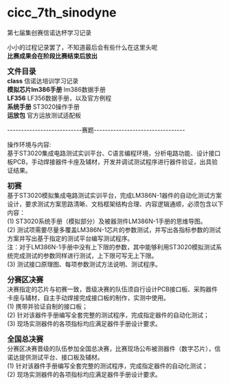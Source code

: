 # cicc_7th_sinodyne
第七届集创赛信诺达杯学习记录

小小的过程记录罢了，不知道最后会有些什么在这里头呢  
**比赛成果会在阶段比赛结束后放出**  

<big>**文件目录**</big>  
**class**  信诺达培训学习记录  
**模拟芯片lm386手册**  lm386数据手册  
**LF356**  LF356数据手册，以及官方例程  
**系统手册**  ST3020操作手册  
**运放包**  官方运放测试适配板  

---------------------------赛题---------------------------------

操作环境与内容:  
基于ST3020集成电路测试实训平台、C语言编程环境，分析电路功能、设计接口板PCB，手动焊接器件卡座及辅材，开发并调试测试程序进行器件验证，出具验证结果。  

<big>**初赛**</big>  
基于ST3020模拟集成电路测试实训平台，完成LM386N-1器件的自动化测试方案设计，要求测试方案思路清晰、文档框架结构合理、内容逻辑通顺，必须包含以下内容：   
(1) ST3020系统手册（模拟部分）及被器测件LM386N-1手册的思维导图。  
(2) 测试项需要尽量多覆盖LM386N-1芯片的参数测试，并写出各指标参数的测试方案并写出基于指定的测试平台编写测试程序。  
       注：对于LM386N-1手册中没有上下限的参数，其中能够利用ST3020模拟测试系统完成测试的参数同样进行测试，上下限可写无上下限。  
(3) 测试接口原理图、每项参数测试方法说明、测试程序。  

<big>**分赛区决赛**</big>   
决赛指定的芯片与初赛一致，晋级决赛的队伍须自行设计PCB接口板、采购器件卡座与辅材，自主手动焊接完成接口板的制作，实测中使用。  
(1) 携带并验证自制的接口板；  
(2) 针对该器件手册编写全套完整的测试程序，完成指定器件的自动化测试；  
(3) 现场实测器件的各项指标均应满足器件手册设计要求。  
 
<big>**全国总决赛**</big>   
分赛区决赛晋级的队伍参加全国总决赛，比赛现场公布被测器件（数字芯片），信诺达提供测试平台、接口板及辅材。  
(1) 针对该器件手册编写全套完整的测试程序，完成指定器件的自动化测试；  
(2) 现场实测器件的各项指标均应满足器件手册设计要求。  
